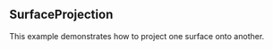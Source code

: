 ##  SurfaceProjection 

This example demonstrates how to project one surface onto another.

[//]: <keywords: colorizer, surfaceseries3d, databinding>